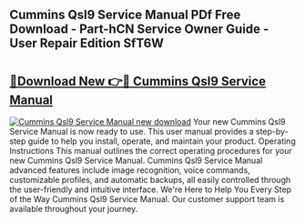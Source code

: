 ## Cummins Qsl9 Service Manual PDf Free Download - Part-hCN Service Owner Guide - User Repair Edition SfT6W

# <h2><a href="http://bc27662.oget.top/?id=Cummins+Qsl9+Service+Manual">🔗Download New 👉🔴 Cummins Qsl9 Service Manual</a></h2>

[![Cummins Qsl9 Service Manual new download](https://i.imgur.com/5g1atiW.png)](http://bc27662.oget.top/?id=Cummins+Qsl9+Service+Manual)
Your new Cummins Qsl9 Service Manual is now ready to use. This user manual provides a step-by-step guide to help you install, operate, and maintain your product. Operating Instructions This manual outlines the correct operating procedures for your new Cummins Qsl9 Service Manual. Cummins Qsl9 Service Manual advanced features include image recognition, voice commands, customizable profiles, and automatic backups, all easily controlled through the user-friendly and intuitive interface. We're Here to Help You Every Step of the Way Cummins Qsl9 Service Manual. Our customer support team is available throughout your journey.

